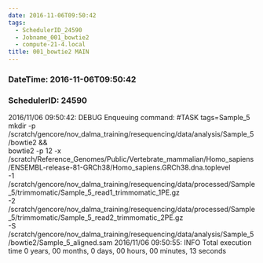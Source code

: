 ```yaml
---
date: 2016-11-06T09:50:42
tags:
  - SchedulerID_24590
  - Jobname_001_bowtie2
  - compute-21-4.local
title: 001_bowtie2 MAIN
---
```


### DateTime: 2016-11-06T09:50:42
### SchedulerID: 24590


2016/11/06 09:50:42: DEBUG Enqueuing command:
	#TASK tags=Sample_5
mkdir -p /scratch/gencore/nov_dalma_training/resequencing/data/analysis/Sample_5/bowtie2 && \
bowtie2 -p 12 -x /scratch/Reference_Genomes/Public/Vertebrate_mammalian/Homo_sapiens/ENSEMBL-release-81-GRCh38/Homo_sapiens.GRCh38.dna.toplevel \
-1 /scratch/gencore/nov_dalma_training/resequencing/data/processed/Sample_5/trimmomatic/Sample_5_read1_trimmomatic_1PE.gz \
-2 /scratch/gencore/nov_dalma_training/resequencing/data/processed/Sample_5/trimmomatic/Sample_5_read2_trimmomatic_2PE.gz \
-S /scratch/gencore/nov_dalma_training/resequencing/data/analysis/Sample_5/bowtie2/Sample_5_aligned.sam
 2016/11/06 09:50:55: INFO Total execution time 0 years, 00 months, 0 days, 00 hours, 00 minutes, 13 seconds
 